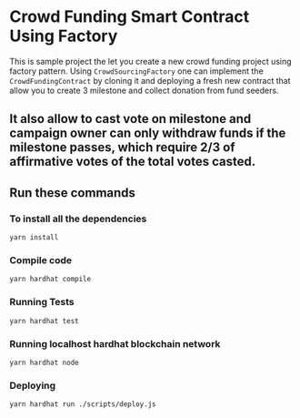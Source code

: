 # Crowd Funding Smart Contract Using Factory

This is sample project the let you create a new crowd funding project using factory pattern. Using `CrowdSourcingFactory` one can implement the `CrowdFundingContract` by cloning it and deploying a fresh new contract that allow you to create 3 milestone and collect donation from fund seeders. 

It also allow to cast vote on milestone and campaign owner can only withdraw funds if the milestone passes, which require 2/3 of affirmative votes of the total votes casted.
---

## Run these commands

### To install all the dependencies

```shell
yarn install
```
### Compile code
```shell
yarn hardhat compile
```
### Running Tests
```shell
yarn hardhat test
```
### Running localhost hardhat blockchain network
```shell
yarn hardhat node
```
### Deploying
```shell
yarn hardhat run ./scripts/deploy.js
```

